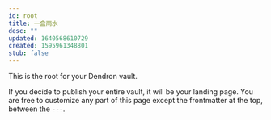 ```yaml
---
id: root
title: 一盒雨水
desc: ""
updated: 1640568610729
created: 1595961348801
stub: false
---
```


This is the root for your Dendron vault.

If you decide to publish your entire vault, it will be your landing page. You are free to customize any part of this page except the frontmatter at the top, between the `---`.
